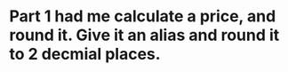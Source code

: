 # Part 1 had me calculate a price, and round it. Give it an alias and round it to 2 decmial places.

